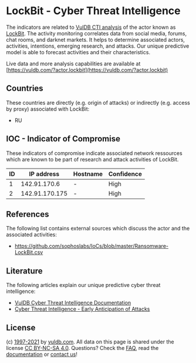 # LockBit - Cyber Threat Intelligence

The indicators are related to [VulDB CTI analysis](https://vuldb.com/?doc.cti) of the actor known as [LockBit](https://vuldb.com/?actor.lockbit). The activity monitoring correlates data from social media, forums, chat rooms, and darknet markets. It helps to determine associated actors, activities, intentions, emerging research, and attacks. Our unique predictive model is able to forecast activities and their characteristics.

Live data and more analysis capabilities are available at [https://vuldb.com/?actor.lockbit](https://vuldb.com/?actor.lockbit)

## Countries

These countries are directly (e.g. origin of attacks) or indirectly (e.g. access by proxy) associated with LockBit:

* RU

## IOC - Indicator of Compromise

These indicators of compromise indicate associated network ressources which are known to be part of research and attack activities of LockBit.

ID | IP address | Hostname | Confidence
-- | ---------- | -------- | ----------
1 | 142.91.170.6 | - | High
2 | 142.91.170.175 | - | High

## References

The following list contains external sources which discuss the actor and the associated activities:

* https://github.com/sophoslabs/IoCs/blob/master/Ransomware-LockBit.csv

## Literature

The following articles explain our unique predictive cyber threat intelligence:

* [VulDB Cyber Threat Intelligence Documentation](https://vuldb.com/?doc.cti)
* [Cyber Threat Intelligence - Early Anticipation of Attacks](https://www.scip.ch/en/?labs.20201022)

## License

(c) [1997-2021](https://vuldb.com/?doc.changelog) by [vuldb.com](https://vuldb.com/?doc.about). All data on this page is shared under the license [CC BY-NC-SA 4.0](https://creativecommons.org/licenses/by-nc-sa/4.0/). Questions? Check the [FAQ](https://vuldb.com/?doc.faq), read the [documentation](https://vuldb.com/?doc) or [contact us](https://vuldb.com/?contact)!
